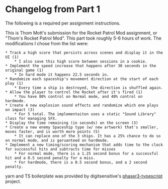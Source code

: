 # Changelog from Part 1

The following is a required per assignment instructions.

This is Thom Mott's submission for the Rocket Patrol Mod assignment, or "Thom's Rocket Patrol Mod".
This part took roughly 5-6 hours of work. The modifications I chose from the list were:

    * Track a high score that persists across scenes and display it in the UI (1)
        * I also save this high score between sessions in a cookie.
    * Implement the speed increase that happens after 30 seconds in the original game (1)
        * In hard mode it happens 22.5 seconds in.
    * Randomize each spaceship's movement direction at the start of each play (1)
        * Every time a ship is destroyed, the direction is shuffled again.
    * Allow the player to control the Rocket after it's fired (1)
        * You have 80% control on Normal mode, and 40% control on hardmode.
    * Create 4 new explosion sound effects and randomize which one plays on impact (3)
        * For 5 total. The implementaiton uses a static "Sound Library" class for managing SFX.
    * Display the time remaining (in seconds) on the screen (3)
    * Create a new enemy Spaceship type (w/ new artwork) that's smaller, moves faster, and is worth more points (5)
        * It can replace one of the 3 ships. It has a 25% chance to do so on normal mode, and is garuanteed on hardmode.
    * Implement a new timing/scoring mechanism that adds time to the clock for successful hits and subtracts time for misses 
        * For normal mode, there is a 1.25 second bonus for a successful hit and a 0.5 second penalty for a miss.
        * For hardmode, there is a 0.5 second bonus, and a 2 second penalty.

yarn and TS boilerplate was provided by digitsensitive's [phaser3-typescript](https://github.com/digitsensitive/phaser3-typescript/tree/master) project.